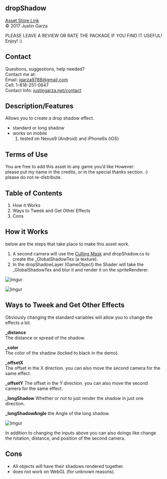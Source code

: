 dropShadow
-------------------------------------
[Asset Store Link](http://u3d.as/L2d)  
© 2017 Justin Garza

PLEASE LEAVE A REVIEW OR RATE THE PACKAGE IF YOU FIND IT USEFUL!
Enjoy! :)

Contact  
-------------------------------------
Questions, suggestions, help needed?  
Contact me at:  
Email: jgarza9788@gmail.com  
Cell: 1-818-251-0647  
Contact Info: [justingarza.net/contact](http://justingarza.net/contact/)
  
Description/Features
-------------------------------------
Allows you to create a drop shadow effect.* standard or long shadow* works on mobile
	1. tested on Nexus9 (Android) and iPhone6s (iOS)

Terms of Use
-------------------------------------
You are free to add this asset to any game you’d like
However:  
please put my name in the credits, or in the special thanks section. :)  
please do not re-distribute.  

Table of Contents 
-------------------------------------
1. How it Works
2. Ways to Tweek and Get Other Effects
3. Cons

  
How it Works
-------------------------------------
below are the steps that take place to make this asset work.

1. A second camera will use the [Culling Mask](https://goo.gl/MsP743) and dropShadow.cs to create the _GlobalShadowTex (a texture).
2. In the dropShadowLayer (GameObject) the Shader will take the _GlobalShadowTex and blur it and render it on the spriteRenderer.

![Imgur](http://i.imgur.com/aNl3iv6.png)

![Imgur](http://i.imgur.com/MCiYyda.png)


Ways to Tweek and Get Other Effects 
-------------------------------------
Obviously changing the standard variables will allow you to change the effects a bit.

**_distance**  
The distance or spread of the shadow.

**_color**  
The color of the shadow (locked to black in the demo).

**_offsetX**  
The offset in the X direction.
you can also move the second camera for the same effect.

**_offsetY**
The offset in the Y direction.
you can also move the second camera for the same effect.

**_longShadow**
Whether or not to just render the shadow in just one direction.

**_longShadowAngle**
the Angle of the long shadow.

![Imgur](http://i.imgur.com/syPTvfv.png)

In addition to changing the inputs above you can also doings like change the rotation, distance, and position of the second camera.

Cons
-------------------------------------

* All objects will have their shadows rendered together.
* does not work on WebGL (for unknown reasons).





